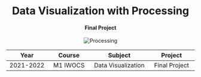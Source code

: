 <p align="center">
    <h1 align="center">Data Visualization with Processing</h1>
    <h4 align="center">Final Project</h4>
</p>

<p align="center">
  <img alt="Processing" src="https://img.shields.io/badge/-Processing-0465F7?style=flat&logo=processing&logoColor=white" />
</p>

<table>
    <thead>
        <tr>
            <th width="250px">Year</th>
            <th width="250px">Course</th>
            <th width="300px">Subject</th>
            <th width="300px">Project</th>
        </tr>
    </thead>
    <tbody>
        <tr>
        <td align="center">2021-2022</td>
        <td align="center">M1 IWOCS</td>
        <td align="center">Data Visualization</td>
        <td align="center">Final Project</td>
        </tr>
    </tbody>
</table>
